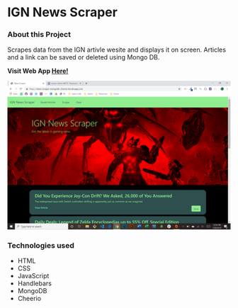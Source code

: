 # IGN News Scraper

### About this Project

Scrapes data from the IGN artivle wesite and displays it on screen. Articles and a link can be saved or deleted using Mongo DB.

  **Visit Web App [Here!](https://news-scraper-mongodb-cheerio.herokuapp.com/)**

![Web App Image](./demo.png)

### Technologies used

* HTML
* CSS
* JavaScript
* Handlebars
* MongoDB
* Cheerio

